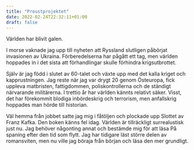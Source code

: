 ```yaml
---
title: "Proustprojektet"
date: 2022-02-24T22:32:11+01:00
draft: false
---
```

Världen har blivit galen.

I morse vaknade jag upp till nyheten att Ryssland slutligen påbörjat invasionen av Ukraina. Förberedelserna har pågått ett tag, men världen hoppades in i det sista att förhandlingar skulle förhindra krigsutbrottet.

Själv är jag född i slutet av 60-talet och växte upp med det kalla kriget och kapprustningen. Jag reste när jag var drygt 20 genom Östeuropa, fick uppleva matbristen, fattigdommen, poliskontrollerna och de ständigt närvarande militärerna. I trettio år har världen kännts relativt säker. Visst, det har förekommit blodiga inbördeskrig och terrorism, men anfallskrig hoppades man hörde till historian. 

Väl hemma från jobbet satte jag mig i fåtöljen och plockade upp Slottet av Franz Kafka. Den boken känns fel idag. Världen är tillräckligt surrealustisk just nu. Jag behöver någonting annat och bestämde mig för att läsa På spaning efter den tid som flytt. Jag har tidigare läst större delen av romansviten, men nu ville jag böraja från början och läsa den mer grundligt.




